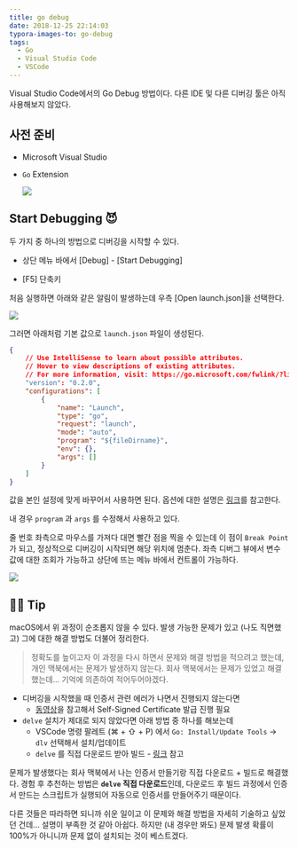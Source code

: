 ```yaml
---
title: go debug
date: 2018-12-25 22:14:03
typora-images-to: go-debug
tags:
  - Go
  - Visual Studio Code
  - VSCode
---
```


Visual Studio Code에서의 Go Debug 방법이다. 다른 IDE 및 다른 디버깅 툴은 아직 사용해보지 않았다.



## 사전 준비

* Microsoft Visual Studio

* `Go` Extension

  ![](image1.png)




## Start Debugging 😈

두 가지 중 하나의 방법으로 디버깅을 시작할 수 있다.

* 상단 메뉴 바에서 [Debug] - [Start Debugging]

* [F5] 단축키



처음 실행하면 아래와 같은 알림이 발생하는데 우측 [Open launch.json]을 선택한다.

![](image2.png)



그러면 아래처럼 기본 값으로 `launch.json` 파일이 생성된다.

```json
{
    // Use IntelliSense to learn about possible attributes.
    // Hover to view descriptions of existing attributes.
    // For more information, visit: https://go.microsoft.com/fwlink/?linkid=830387
    "version": "0.2.0",
    "configurations": [
        {
            "name": "Launch",
            "type": "go",
            "request": "launch",
            "mode": "auto",
            "program": "${fileDirname}",
            "env": {},
            "args": []
        }
    ]
}
```

값을 본인 설정에 맞게 바꾸어서 사용하면 된다. 옵션에 대한 설명은 [링크](https://github.com/Microsoft/vscode-go/wiki/Debugging-Go-code-using-VS-Code)를 참고한다.

내 경우 `program` 과 `args` 를 수정해서 사용하고 있다.



줄 번호 좌측으로 마우스를 가져다 대면 빨간 점을 찍을 수 있는데 이 점이 `Break Point` 가 되고, 정상적으로 디버깅이 시작되면 해당 위치에 멈춘다. 좌측 디버그 뷰에서 변수 값에 대한 조회가 가능하고 상단에 뜨는 메뉴 바에서 컨트롤이 가능하다.

![](image3.png)



## 💁‍♀️ Tip

macOS에서 위 과정이 순조롭지 않을 수 있다. 발생 가능한 문제가 있고 (나도 직면했고) 그에 대한 해결 방법도 더불어 정리한다.

>정확도를 높이고자 이 과정을 다시 하면서 문제와 해결 방법을 적으려고 했는데, 개인 맥북에서는 문제가 발생하지 않는다. 회사 맥북에서는 문제가 있었고 해결했는데... 기억에 의존하여 적어두어야겠다.



* 디버깅을 시작했을 때 인증서 관련 에러가 나면서 진행되지 않는다면
  * [동영상](https://www.youtube.com/watch?v=4K2bDLzYiAQ)을 참고해서 Self-Signed Certificate 발급 진행 필요
* `delve` 설치가 제대로 되지 않았다면 아래 방법 중 하나를 해보는데
  * VSCode 명령 팔레트 (⌘ + ⇧ + P) 에서 `Go: Install/Update Tools` -> `dlv` 선택해서 설치/업데이트
  * `delve` 를 직접 다운로드 받아 빌드 - [링크](https://github.com/derekparker/delve/blob/master/Documentation/installation/osx/install.md) 참고



문제가 발생했다는 회사 맥북에서 나는 인증서 만들기랑 직접 다운로드 + 빌드로 해결했다. 경험 후 추천하는 방법은 **`delve` 직접 다운로드**인데, 다운로드 후 빌드 과정에서 인증서 만드는 스크립트가 실행되어 자동으로 인증서를 만들어주기 때문이다.



다른 것들은 따라하면 되니까 쉬운 일이고 이 문제와 해결 방법을 자세히 기술하고 싶었던 건데... 설명이 부족한 것 같아 아쉽다. 하지만 (내 경우만 봐도) 문제 발생 확률이 100%가 아니니까 문제 없이 설치되는 것이 베스트겠다.